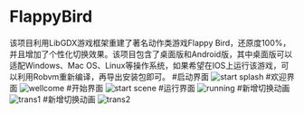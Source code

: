 # FlappyBird
该项目利用LibGDX游戏框架重建了著名动作类游戏Flappy Bird，还原度100%，并且增加了个性化切换效果。该项目包含了桌面版和Android版，其中桌面版可以适配Windows、Mac OS、Linux等操作系统，如果希望在IOS上运行该游戏，可以利用Robvm重新编译，再导出安装包即可。
#启动界面
![start splash](Scene/splash.jpg)
#欢迎界面
![wellcome](Scene/wellcome.jpg)
#开始界面
![start scene](Scene/start.jpg)
#运行界面
![running](Scene/running.jpg)
#新增切换动画
![trans1](Scene/trans.jpg)
#新增切换动画
![trans2](Scene/trans2.jpg)